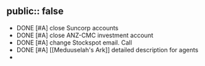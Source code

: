 public:: false
-
- DONE [#A] close Suncorp accounts
- DONE [#A] close ANZ-CMC investment account
- DONE [#A] change Stockspot email. Call
- DONE [#A] [[Meduuselah's Ark]] detailed description for agents
-